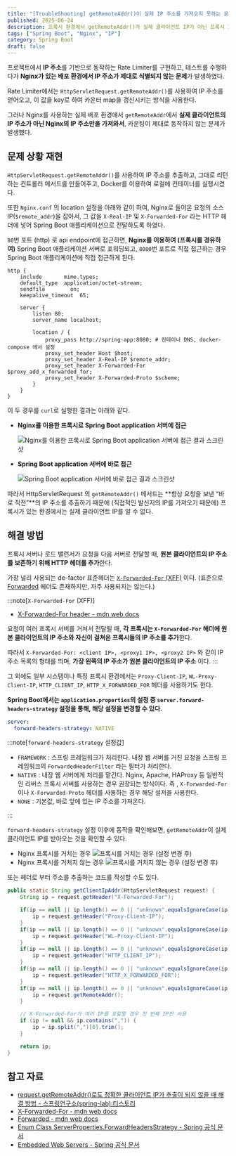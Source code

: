 ```yaml
---
title: "[TroubleShooting] getRemoteAddr()이 실제 IP 주소를 가져오지 못하는 문제"
published: 2025-06-24
description: 프록시 환경에서 getRemoteAddr()가 실제 클라이언트 IP가 아닌 프록시 IP를 반환할 때, Spring Boot의 server.forward-headers-strategy 설정을 통해 문제를 해결하거나, 헤더에서 직접 IP 주소를 추출할 수 있다.
tags: ["Spring Boot", "Nginx", "IP"]
category: Spring Boot
draft: false
---
```


프로젝트에서 **IP 주소**를 기반으로 동작하는 Rate Limiter를 구현하고, 테스트를 수행하다가 **Nginx가 있는 배포 환경에서 IP 주소가 제대로 식별되지 않는 문제**가 발생하였다.

Rate Limiter에서는  `HttpServletRequest.getRemoteAddr()`를 사용하여 IP 주소를 얻어오고, 이 값을 key로 하여 카운터 map을 갱신시키는 방식을 사용한다.

그러나 Nginx를 사용하는 실제 배포 환경에서 `getRemoteAddr`에서 **실제 클라이언트의 IP 주소가 아닌 Nginx의 IP 주소만을 가져와서**, 카운팅이 제대로 동작하지 않는 문제가 발생했다.

## 문제 상황 재현

`HttpServletRequest.getRemoteAddr()`를 사용하여 IP 주소를 추출하고, 그대로 리턴하는 컨트롤러 메서드를 만들어주고, Docker를 이용하여 로컬에 컨테이너를 실행시켰다.

또한 `Nginx.conf` 의 location 설정을 아래와 같이 하여, Nginx로 들어온 요청의 소스 IP(`$remote_addr`)을 잡아서, 그 값을 `X-Real-IP` 및 `X-Forwarded-For` 라는 HTTP 헤더에 넣어 Spring Boot 애플리케이션으로 전달하도록 하였다.

`80`번 포트 (http) 로 api endpoint에 접근하면, **Nginx를 이용하여 (프록시를 경유하여)** Spring Boot 애플리케이션 서버로 포워딩되고, `8080`번 포트로 직접 접근하는 경우 Spring Boot 애플리케이션에 직접 접근하게 된다.

```nginx
http {
    include       mime.types;
    default_type  application/octet-stream;
    sendfile        on;
    keepalive_timeout  65;

    server {
        listen 80;
        server_name localhost;

        location / {
            proxy_pass http://spring-app:8080; # 컨테이너 DNS, docker-compose 에서 설정
            proxy_set_header Host $host;
            proxy_set_header X-Real-IP $remote_addr;
            proxy_set_header X-Forwarded-For $proxy_add_x_forwarded_for;
            proxy_set_header X-Forwarded-Proto $scheme;
        }
    }
}

```

이 두 경우를 `curl`로 실행한 결과는 아래와 같다.

- **Nginx를 이용한 프록시로 Spring Boot application 서버에 접근**

    ![Nginx를 이용한 프록시로 Spring Boot application 서버에 접근 결과 스크린샷](https://github.com/user-attachments/assets/5913e4fc-1754-4a81-9557-14529387d7d9)

- **Spring Boot application 서버에 바로 접근**

    ![Spring Boot application 서버에 바로 접근 결과 스크린샷](https://github.com/user-attachments/assets/c3e6226e-ae24-451c-a5c4-68ca9edbdd6c)

따라서 HttpServletRequest 의 `getRemoteAddr()` 메서드는 **항상 요청을 보낸 “바로 직전”**의 IP 주소를 추출하기 때문에 (직접적인 발신지의 IP를 가져오기 때문에) 프록시가 있는 환경에서는 실제 클라이언트 IP를 알 수 없다.

## 해결 방법

프록시 서버나 로드 밸런서가 요청을 다음 서버로 전달할 때, **원본 클라이언트의 IP 주소를 보존하기 위해 HTTP 헤더를 추가**한다.

가장 널리 사용되는 de-factor 표준헤더는 [`X-Forwarded-For` (XFF)](https://developer.mozilla.org/en-US/docs/Web/HTTP/Reference/Headers/X-Forwarded-For) 이다.  (표준으로 [Forwarded](https://developer.mozilla.org/en-US/docs/Web/HTTP/Reference/Headers/Forwarded) 헤더도 존재하지만, 자주 사용되지는 않는다.)

:::note[`X-Forwarded-For` (XFF)]

- [X-Forwarded-For header - mdn web docs](https://developer.mozilla.org/en-US/docs/Web/HTTP/Reference/Headers/X-Forwarded-For)

요청이 여러 프록시 서버를 거쳐서 전달될 때, **각 프록시는 `X-Forwarded-For` 헤더에 원본 클라이언트의 IP 주소와 자신이 걸쳐온 프록시들의 IP 주소를 추가**한다.

따라서 `X-Forwarded-For: <client IP>, <proxy1 IP>, <proxy2 IP>` 와 같이 IP 주소 목록의 형태를 띄며, **가장 왼쪽의 IP 주소가 원본 클라이언트의 IP 주소** 이다.
:::

그 외에도 일부 시스템이나 특정 프록시 환경에서는 `Proxy-Client-IP`, `WL-Proxy-Client-IP`, `HTTP_CLIENT_IP`, `HTTP_X_FORWARDED_FOR` 헤더를 사용하기도 한다.

**Spring Boot에서는 `application.properties`의 설정 중 `server.forward-headers-strategy` 설정을 통해, 해당 설정을 변경할 수 있다.**

```yml
server:
  forward-headers-strategy: NATIVE
```

:::note[`forward-headers-strategy` 설정값]

- `FRAMEWORK` : 스프링 프레임워크가 처리한다. 내장 웹 서버를 거친 요청을 스프링 프레임워크의 `ForwardedHeaderFilter` 라는 필터가 처리한다.
- `NATIVE` : 내장 웹 서버에게 처리를 맡긴다. Nginx, Apache, HAProxy 등 일반적인 리버스 프록시 서버를 사용하는 경우 권장되는 방식이다. 즉 , `X-Forwarded-For` 이나 `X-Forwarded-Proto` 헤더를 사용하는 경우 해당 설저을 사용한다.
- `NONE` : 기본값, 바로 앞에 있는 IP 주소를 가져온다.

:::

`forward-headers-strategy` 설정 이후에 동작을 확인해보면, `getRemoteAddr`이 실제 클라이언트 IP를 받아오는 것을 확인할 수 있다.

- Nginx 프록시를 거치는 경우
![프록시를 거치는 경우 (설정 변경 후)](https://github.com/user-attachments/assets/cbda8038-5224-43a6-b5da-9f1d41a5f288)
- Nginx 프록시를 거치지 않는 경우
![프록시를 거치지 않는 경우 (설정 변경 후)](https://github.com/user-attachments/assets/7dea69ce-813d-40c2-a6bb-4ab1ff6fcb4b)

또는 헤더로 부터 주소를 추출하는 코드를 작성할 수도 있다.

```java
public static String getClientIpAddr(HttpServletRequest request) {
    String ip = request.getHeader("X-Forwarded-For");

    if(ip == null || ip.length() == 0 || "unknown".equalsIgnoreCase(ip)) {
        ip = request.getHeader("Proxy-Client-IP");
    }
    if(ip == null || ip.length() == 0 || "unknown".equalsIgnoreCase(ip)) {
        ip = request.getHeader("WL-Proxy-Client-IP");
    }
    if(ip == null || ip.length() == 0 || "unknown".equalsIgnoreCase(ip)) {
        ip = request.getHeader("HTTP_CLIENT_IP");
    }
    if(ip == null || ip.length() == 0 || "unknown".equalsIgnoreCase(ip)) {
        ip = request.getHeader("HTTP_X_FORWARDED_FOR");
    }
    if(ip == null || ip.length() == 0 || "unknown".equalsIgnoreCase(ip)) {
        ip = request.getRemoteAddr();
    }

    // X-Forwarded-For가 여러 IP를 포함할 경우 첫 번째 IP만 사용
    if (ip != null && ip.contains(",")) {
        ip = ip.split(",")[0].trim();
    }

    return ip;
}
```

## 참고 자료

- [request.getRemoteAddr()로도 정확한 클라이언트 IP가 추출이 되지 않을 때 해결 방법 - 스프링연구소(spring-lab):티스토리](https://nine01223.tistory.com/302)
- [X-Forwarded-For - mdn web docs](https://developer.mozilla.org/en-US/docs/Web/HTTP/Reference/Headers/X-Forwarded-For)
- [Forwarded - mdn web docs](https://developer.mozilla.org/en-US/docs/Web/HTTP/Reference/Headers/Forwarded)
- [Enum Class ServerProperties.ForwardHeadersStrategy - Spring 공식 문서](https://docs.spring.io/spring-boot/api/java/org/springframework/boot/autoconfigure/web/ServerProperties.ForwardHeadersStrategy.html)
- [Embedded Web Servers - Spring 공식 문서](https://docs.spring.io/spring-boot/how-to/webserver.html#howto.webserver.use-behind-a-proxy-server)
